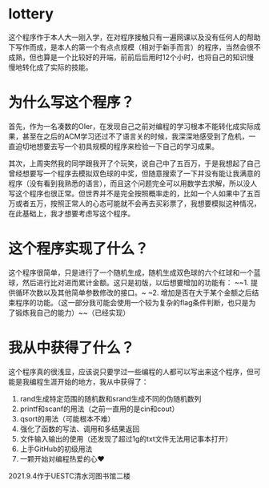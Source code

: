 # lottery
这个程序作于本人大一刚入学，在对程序接触只有一遍网课以及没有任何人的帮助下写作而成，是本人的第一个有点点规模（相对于新手而言）的程序，当然会很不成熟，但也算是一个比较好的开端，前前后后用时12个小时，也将自己的知识慢慢地转化成了实际的技能。
# 为什么写这个程序？
首先，作为一名凑数的OIer，在发现自己之前对编程的学习根本不能转化成实际成果，甚至在之后的ACM学习还过不了语言关的时候，我深深地感受到了危机，一直迫切地想要去写一个初具规模的程序来检验一下自己的学习成果。

其次，上周突然我的同学跟我开了个玩笑，说自己中了五百万，于是我想起了自己曾经想要写一个程序去模拟双色球的中奖，但随意搜索了一下并没有能让我满意的程序（没有看到我熟悉的语言），而且这个问题完全可以用数学去求解，所以没人写这个程序也很正常。但世界并不是完全按照概率走的，比如一个人如果中了五百万或者五万，按照正常人的心态可能就不会再去买彩票了，我想要模拟这种情况，在此基础上，我才想要考虑写这个程序。

# 这个程序实现了什么？
这个程序很简单，只是进行了一个随机生成，随机生成双色球的六个红球和一个蓝球，然后进行比对进而累计金额。这只是初版，以后想要增加的功能有：
~~1. 提供循环次数以及其他简单参数修改的接口。~
~2. 增加是否在大于某个金额之后结束程序的功能。（这一部分我可能会使用一个较为复杂的flag条件判断，也只是为了锻炼我自己的能力）~~（已经实现）

# 我从中获得了什么？
这个程序真的很浅显，应该说只要学过一些编程的人都可以写出来这个程序，但可能是我编程生涯开始的地方，我从中获得了：
1. rand生成特定范围的随机数和srand生成不同的伪随机数列
2. printf和scanf的用法（之前一直用的是cin和cout）
3. qsort的用法（可能根本不难）
4. 强化了函数的写法、调用和多结果返回
5. 文件输入输出的使用（还发现了超过1g的txt文件无法用记事本打开）
6. 上手GitHub的初级用法
7. 一颗开始对编程热爱的心♥

2021.9.4作于UESTC清水河图书馆二楼

